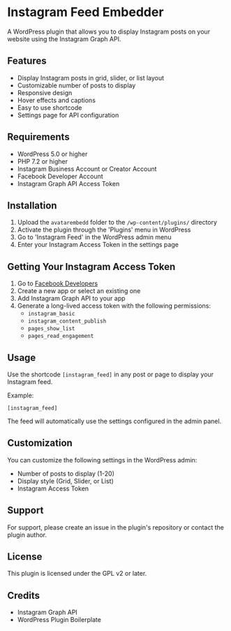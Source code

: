 # Instagram Feed Embedder

A WordPress plugin that allows you to display Instagram posts on your website using the Instagram Graph API.

## Features

- Display Instagram posts in grid, slider, or list layout
- Customizable number of posts to display
- Responsive design
- Hover effects and captions
- Easy to use shortcode
- Settings page for API configuration

## Requirements

- WordPress 5.0 or higher
- PHP 7.2 or higher
- Instagram Business Account or Creator Account
- Facebook Developer Account
- Instagram Graph API Access Token

## Installation

1. Upload the `avatarembedd` folder to the `/wp-content/plugins/` directory
2. Activate the plugin through the 'Plugins' menu in WordPress
3. Go to 'Instagram Feed' in the WordPress admin menu
4. Enter your Instagram Access Token in the settings page

## Getting Your Instagram Access Token

1. Go to [Facebook Developers](https://developers.facebook.com/)
2. Create a new app or select an existing one
3. Add Instagram Graph API to your app
4. Generate a long-lived access token with the following permissions:
   - `instagram_basic`
   - `instagram_content_publish`
   - `pages_show_list`
   - `pages_read_engagement`

## Usage

Use the shortcode `[instagram_feed]` in any post or page to display your Instagram feed.

Example:
```
[instagram_feed]
```

The feed will automatically use the settings configured in the admin panel.

## Customization

You can customize the following settings in the WordPress admin:

- Number of posts to display (1-20)
- Display style (Grid, Slider, or List)
- Instagram Access Token

## Support

For support, please create an issue in the plugin's repository or contact the plugin author.

## License

This plugin is licensed under the GPL v2 or later.

## Credits

- Instagram Graph API
- WordPress Plugin Boilerplate 